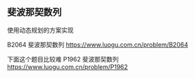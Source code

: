 ## 斐波那契数列
使用动态规划的方案实现

B2064 斐波那契数列
https://www.luogu.com.cn/problem/B2064

下面这个题目比较难
P1962 斐波那契数列
https://www.luogu.com.cn/problem/P1962
